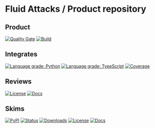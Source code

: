 # Fluid Attacks / Product repository

## Product

[![Quality Gate](https://sonarcloud.io/api/project_badges/measure?project=fluidattacks_product&metric=alert_status)](https://sonarcloud.io/dashboard?id=fluidattacks_product)
[![Build](https://gitlab.com/fluidattacks/product/badges/master/pipeline.svg)](https://gitlab.com/fluidattacks/product/-/commits/master)

## Integrates

[![Language grade: Python](https://img.shields.io/lgtm/grade/python/g/fluidattacks/integrates.svg?logo=lgtm&logoWidth=18)](https://lgtm.com/projects/g/fluidattacks/integrates/context:python)
[![Language grade: TypeScript](https://img.shields.io/lgtm/grade/javascript/g/fluidattacks/integrates.svg?logo=lgtm&logoWidth=18)](https://lgtm.com/projects/g/fluidattacks/integrates/context:python)
[![Coverage](https://codecov.io/gl/fluidattacks/integrates/branch/master/graph/badge.svg)](https://codecov.io/gl/fluidattacks/integrates)

## Reviews

[![License](https://img.shields.io/pypi/l/skims)](../LICENSE)
[![Docs](https://img.shields.io/badge/Docs-grey)](./reviews/README.md)

## Skims

[![PyPI](https://img.shields.io/pypi/v/skims)](https://pypi.org/project/skims)
[![Status](https://img.shields.io/pypi/status/skims)](https://pypi.org/project/skims)
[![Downloads](https://img.shields.io/pypi/dm/skims)](https://pypi.org/project/skims)
[![License](https://img.shields.io/pypi/l/skims)](../LICENSE)
[![Docs](https://img.shields.io/badge/Docs-grey)](./skims/README.md)
